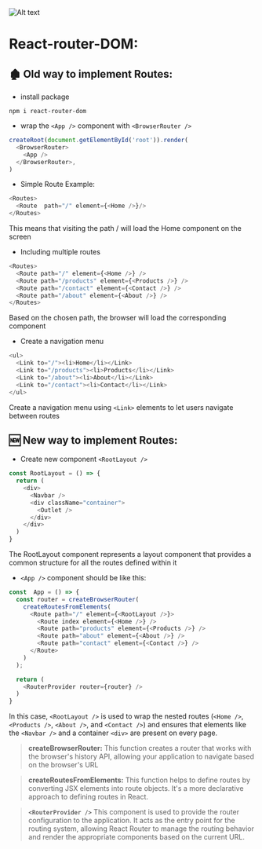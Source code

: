 
<img title="a title" alt="Alt text" src="https://miro.medium.com/v2/resize:fit:1400/format:webp/1*gfXAnvwpqFwUOT23TUHMIQ.jpeg">

# React-router-DOM:

<!-- ## 📋 Table of Contents:

- [Installation](##🏚️-Old-way-to-implement-Routes:)
- 
- [Wrapping the App](#wrapping-the-app) -->

## 🏚️ Old way to implement Routes:

- install package

```shell
npm i react-router-dom
```

- wrap the `<App />` component with `<BrowserRouter />`

```javascript
createRoot(document.getElementById('root')).render(
  <BrowserRouter>
    <App />
  </BrowserRouter>,
)
```

- Simple Route Example:

```javascript
<Routes>
  <Route  path="/" element={<Home />}/>
</Routes>
```

This means that visiting the path / will load the Home component on the screen

- Including multiple routes

```javascript
<Routes>
  <Route path="/" element={<Home />} />
  <Route path="/products" element={<Products />} />
  <Route path="/contact" element={<Contact />} />
  <Route path="/about" element={<About />} />
</Routes>
```

Based on the chosen path, the browser will load the corresponding component

- Create a navigation menu
  
```javascript
<ul>
  <Link to="/"><li>Home</li></Link>
  <Link to="/products"><li>Products</li></Link>
  <Link to="/about"><li>About</li></Link>
  <Link to="/contact"><li>Contact</li></Link>
</ul>
```

Create a navigation menu using `<Link>` elements to let users navigate between routes

## 🆕 New way to implement Routes:

- Create new component `<RootLayout />`

```javascript
const RootLayout = () => {
  return (
    <div>
      <Navbar />
      <div className="container">
        <Outlet />
      </div>
    </div>
  )
}
```
The RootLayout component represents a layout component that provides a common structure for all the routes defined within it

- `<App />` component should be like this:

```javascript
const  App = () => {
  const router = createBrowserRouter(
    createRoutesFromElements(
      <Route path="/" element={<RootLayout />}>
        <Route index element={<Home />} />
        <Route path="products" element={<Products />} />
        <Route path="about" element={<About />} />
        <Route path="contact" element={<Contact />} />
      </Route>
    )
  );

  return (
    <RouterProvider router={router} />
  )
}
```

In this case, `<RootLayout />` is used to wrap the nested routes (`<Home />`, `<Products />`, `<About />`, and `<Contact />`) and ensures that elements like the `<Navbar />` and a container `<div>` are present on every page.

> **createBrowserRouter:**  This function creates a router that works with the browser's history API, allowing your application to navigate based on the browser's URL

> **createRoutesFromElements:** This function helps to define routes by converting JSX elements into route objects. It's a more declarative approach to defining routes in React.

> **`<RouterProvider />`** This component is used to provide the router configuration to the application. It acts as the entry point for the routing system, allowing React Router to manage the routing behavior and render the appropriate components based on the current URL.
